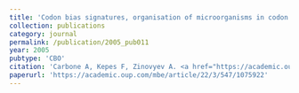 ```yaml
---
title: 'Codon bias signatures, organisation of microorganisms in codon space and lifestyle'
collection: publications
category: journal
permalink: /publication/2005_pub011
year: 2005
pubtype: 'CBO'
citation: 'Carbone A, Kepes F, Zinovyev A. <a href="https://academic.oup.com/mbe/article/22/3/547/1075922">Codon bias signatures, organisation of microorganisms in codon space and lifestyle</a>. 2005. <i>Mol.Biol.Evol.</i> 22(3):547-561'
paperurl: 'https://academic.oup.com/mbe/article/22/3/547/1075922'
---
```

